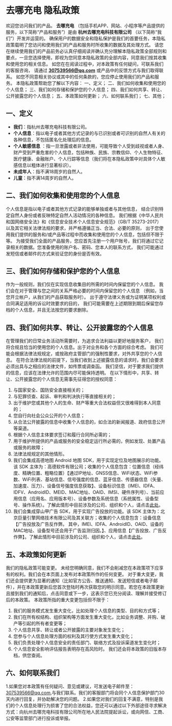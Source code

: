 # 去哪充电 隐私政策

欢迎您访问我们的产品。 **去哪充电** （包括手机APP、网站、小程序等产品提供的服务，以下简称“产品和服务”）是由
**杭州去哪充电科技有限公司** （以下简称“我们”）开发并运营的。
确保用户的数据安全和隐私保护是我们的首要任务，本隐私政策载明了您访问和使用我们的产品和服务时所收集的数据及其处理方式。
请您在继续使用我们的产品前务必认真仔细阅读并确认充分理解本隐私政策全部规则和要点，一旦您选择使用，即视为您同意本隐私政策的全部内容，同意我们按其收集和使用您的相关信息。
如您在在阅读过程中，对本政策有任何疑问，可联系我们的客服咨询， 请通过 **307539566@qq.com**
或产品中的反馈方式与我们取得联系。 如您不同意相关协议或其中的任何条款的，您应停止使用我们的产品和服务。
本隐私政策帮助您了解以下内容：
一、定义；
二、我们如何收集和使用您的个人信息；
三、我们如何存储和保护您的个人信息；
四、我们如何共享、转让、公开披露您的个人信息；
五、本政策如何更新；
六、如何联系我们；
七、其他；

## 一、定义

- **我们**：指杭州去哪充电科技有限公司。
- **个人信息**：指以电子或者其他方式记录的与已识别或者可识别的自然人有关的各种信息，不包括匿名化处理后的信息。
- **个人敏感信息**
  ：指一旦泄露或者非法使用，可能导致个人受到歧视或者人身、财产受到严重危害的个人信息，包括种族、民族、宗教信仰、个人生物特征、医疗健康、金融账户、个人行踪等信息（我们将在本隐私政策中对具体个人敏感信息以粗体进行显著标识）。
- **未成年人**：指不满18周岁的自然人。
- **儿童**：指不满14周岁的自然人。

## 二、我们如何收集和使用您的个人信息

个人信息是指以电子或者其他方式记录的能够单独或者与其他信息， 结合识别特定自然人身份或者反映特定自然人活动情况的各种信息。
我们根据《中华人民共和国网络安全法》和《信息安全技术个人信息安全规范》（GB/T 35273-2017）
以及其它相关法律法规的要求，并严格遵循正当、合法、必要的原则，
出于您使用我们提供的服务和/或产品等过程中而收集和使用您的个人信息，包括但不限于等。
为接受我们全面的产品服务，您应首先注册一个用户账号，我们将通过它记录相关的数据。您准备使用的账户名、密码、您本人的联系方式，
我们可能通过发短信或者邮件的方式来验证您的身份是否有效。

## 三、我们如何存储和保护您的个人信息

作为一般规则，我们仅在实现信息收集目的所需的时间内保留您的个人信息。 我们会在对于管理与您之间的关系严格必要的时间内保留您的个人信息
（例如，当您开立帐户，从我们的产品获取服务时）。 出于遵守法律义务或为证明某项权利或合同满足适用的诉讼时效要求的目的，
我们可能需要在上述期限到期后保留您存档的个人信息，并且无法按您的要求删除。

## 四、我们如何共享、转让、公开披露您的个人信息

在管理我们的日常业务活动所需要时，为追求合法利益以更好地服务客户， 我们将合规且恰当的使用您的个人信息。出于对业务和各个方面的综合考虑。
我们可能会根据法律法规规定，或按政府主管部门的强制性要求，对外共享您的个人信息。
在符合法律法规的前提下，当我们收到上述披露信息的请求时，我们会要求必须出具与之相应的法律文件，如传票或调查函。
我们坚信，对于要求我们提供的信息，应该在法律允许的范围内尽可能保持透明。
在以下情形中，共享、转让、公开披露您的个人信息无需事先征得您的授权同意：

1. 与国家安全、国防安全直接相关的；
2. 与犯罪侦查、起诉、审判和判决执行等直接相关的；
3. 出于维护您或其他个人的生命、财产等重大合法权益但又很难得到本人同意的；
4. 您自行向社会公众公开的个人信息；
5. 从合法公开披露的信息中收集个人信息的，如合法的新闻报道、政府信息公开等渠道。
6. 根据个人信息主体要求签订和履行合同所必需的；
7. 用于维护所提供的产品或服务的安全稳定运行所必需的，例如发现、处置产品或服务的故障；
8. 法律法规规定的其他情形。
9. 我们会集成高德地图 Android
   地图 SDK，用于实现定位及地图展示的功能。该 SDK 主体为：高德软件有限公司；收集的个人信息包含：位置信息（经纬度、精确位置、粗略位置）【通过IP地址、GNSS信息、WiFi状态、WiFi参数、WiFi列表、基站信息、信号强度的信息、蓝牙信息、传感器信息（矢量、加速度、压力）、设备信号强度信息获取】、设备标识信息（IMEI、IDFA、IDFV、AndroidID、MEID、MAC地址、OAID、IMSI、硬件序列号）、当前应用信息（应用名、应用版本号）、设备参数及系统信息（系统属性、设备型号、操作系统）。了解此情形中目前涉及的公司、组织和个人，请点击[此处](https：//lbs.amap.com/pages/privacy/)。
10. 我们会集成穿山甲广告 SDK，用于实现广告投放的功能。该 SDK 主体为：北京巨量引擎网络技术有限公司及其关联方；收集的个人信息包含：设备信息【广告投放及广告反作弊。 其中，IMEI、IDFA、AndroidID、OAID、设备的MAC地址、设备型号还会用于广告监测归因。】、应用信息【广告投放、广告反作弊】。了解此情形中目前涉及的公司、组织和个人，请点击[此处](https://www.csjplatform.com/privacy/)。

## 五、本政策如何更新

我们的隐私政策可能变更。
未经您明确同意，我们不会削减您在本政策项下应享有的权利。我们会在本页面上发布对本政策所作的任何变更。
对于重大变更，我们还会提供更为显著的通知（比如官方公告、推送通知、发送短信或者电子邮件），并在本政策更新后您首次登陆时再次获取您的明示同意。若您在本政策更新且接到我们的通知后，点击同意或下一步，这表示您已充分阅读、理解并接受修订后的本政策。
本政策所指的重大变更包括但不限于：

1. 我们的服务模式发生重大变化，比如处理个人信息的类型、目的和方式等；
2. 我们在所有权结构、组织架构等方面发生重大变化，比如业务调整、并购、破产等引起的所有者变更等；
3. 个人信息共享、转让或者公开披露的主要对象发生变化；
4. 您参与个人信息处理方面的权利及其行使方式发生重大变化；
5. 我们负责处理个人信息安全的责任部门、联络方式及投诉渠道发生变化时；
6. 个人信息安全影响评估报告表明存在高风险时。
   我们还会将本政策的旧版本存档，供您查阅。

## 六、如何联系我们

1.如果您对本政策有任何疑问、意见或建议，可发送电子邮件至：307539566@qq.com,与我们联系。我们的客服部门将会同个人信息保护部门30天内进行回复，并协助解决您的问题。
2.如果您对我们的回复不满意，特别是我们的个人信息处理行为损害了您的合法权益，您还可以通过以下外部途径寻求解决方式：向杭州去哪充电科技有限公司所在地人民法院提起诉讼，或向网信、工商、公安等监管部门进行投诉或举报。
